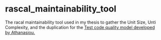 # rascal_maintainability_tool


The racal maintainability tool used in my thesis to gather the Unit Size, Unti Complexity, and the duplication for the [Test code quality model developed by Athanasiou.](https://ieeexplore.ieee.org/abstract/document/6862882)
